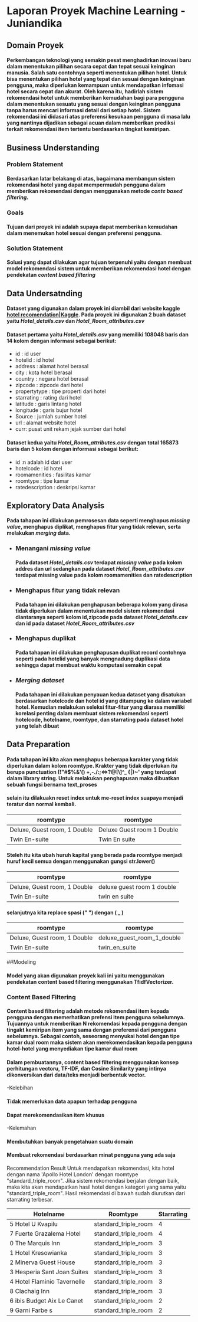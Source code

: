 # Laporan Proyek Machine Learning -Juniandika


## Domain Proyek
#### Perkembangan teknologi yang semakin pesat menghadirkan inovasi baru dalam menentukan pilihan secara cepat dan tepat sesuai keinginan manusia. Salah satu contohnya seperti menentukan pilihan hotel. Untuk bisa menentukan pilihan hotel yang tepat dan sesuai dengan keinginan pengguna, maka diperlukan kemampuan untuk mendapatkan infomasi hotel secara cepat dan akurat. Oleh karena itu, hadirlah sistem rekomendasi hotel untuk memberikan kemudahan bagi para pengguna dalam menentukan sesuatu yang sesuai dengan keinginan pengguna tanpa harus mencari informasi detail dari setiap hotel. Sistem rekomendasi ini didasari atas preferensi kesukaan pengguna di masa lalu yang nantinya dijadikan sebagai acuan dalam memberikan prediksi terkait rekomendasi item tertentu berdasarkan tingkat kemiripan. 

## Business Understanding
### Problem Statement
#### Berdasarkan latar belakang di atas, bagaimana membangun sistem rekomendasi hotel yang dapat mempermudah pengguna dalam memberikan rekomendasi dengan menggunakan metode *conte based filtering*.
### Goals
#### Tujuan dari proyek ini adalah supaya dapat memberikan kemudahan dalam menemukan hotel sesuai dengan preferensi pengguna.
### Solution Statement
#### Solusi yang dapat dilakukan agar tujuan terpenuhi yaitu dengan membuat model rekomendasi sistem untuk memberikan rekomendasi hotel dengan pendekatan *content based filtering*

## Data Undersatnding
#### Dataset yang digunakan dalam proyek ini diambil dari website kaggle [hotel recomendation|Kaggle](https://www.kaggle.com/datasets/keshavramaiah/hotel-recommendation). Pada proyek ini digunakan 2 buah dataset yaitu *Hotel_details.csv* dan *Hotel_Room_attributes.csv*
#### Dataset pertama yaitu *Hotel_details.csv* yang memiliki 108048 baris dan 14 kolom dengan informasi sebagai berikut:
- id : id user
- hotelid : id hotel
- address : alamat hotel berasal
- city : kota hotel berasal
- country : negara hotel berasal
- zipcode : zipcode dari hotel
- propertytype : tipe properti dari hotel
- starrating : rating dari hotel
- latitude : garis lintang hotel
- longitude : garis bujur hotel
- Source : jumlah sumber hotel
- url : alamat website hotel
- curr: pusat unit rekam jejak sumber dari hotel

#### Dataset kedua yaitu *Hotel_Room_attributes.csv* dengan total 165873 baris dan 5 kolom dengan informasi sebagai berikut:
- id :n adalah id dari user
- hotelcode : id hotel
- roomamenities : fasilitas kamar
- roomtype : tipe kamar
- ratedescription : deskripsi kamar

## Exploratory Data Analysis
#### Pada tahapan ini dilakukan pemrosesan data seperti menghapus *missing value*, menghapus diplikat, menghapus fitur yang tidak relevan, serta melakukan *merging* data.
- ### Menangani *missing value*
  #### Pada dataset *Hotel_details.csv* terdapat *missing value* pada kolom addres dan url sedangkan pada dataset *Hotel_Room_attributes.csv* terdapat missing value pada kolom roomamenities dan ratedescription
- ### Menghapus fitur yang tidak relevan 
  #### Pada tahapn ini dilakukan penghapusan beberapa kolom yang dirasa tidak diperlukan dalam menentukan model sistem rekomendasi diantaranya seperti kolom id,zipcode pada dataset *Hotel_details.csv* dan id pada dataset *Hotel_Room_attributes.csv*
- ### Menghapus duplikat 
  #### Pada tahapan ini dilakukan penghapusan duplikat record contohnya seperti pada hotelid yang banyak mengnadung duplikasi data sehingga dapat membuat waktu komputasi semakin cepat
- ### *Merging dataset* 
  #### Pada tahapan ini dilakukan penyauan kedua dataset yang disatukan berdasarkan hotelcode dan hotel id yang ditampung ke dalam variabel hotel. Kemudian melakukan seleksi fitur-fitur yang diarasa memiliki korelasi penting dalam membuat sistem rekomendasi seperti hotelcode, hotelname, roomtype, dan starrating pada dataset hotel yang telah dibuat
  
## Data Preparation
#### Pada tahapan ini kita akan menghapus beberapa karakter yang tidak diperlukan dalam kolom roomtype. Krakter yang tidak diperlukan itu berupa punctuation (!"#$%&\'() +,-./:;<=>?@[\\]^_ {|}~' yang terdapat dalam library string. Untuk melakukan penghapusan maka dibuatkan sebuah fungsi bernama text_proses
#### selain itu dilakuakn reset index untuk me-reset index suapaya menjadi teratur dan normal kembali.
| roomtype                      | roomtype                    |
| ------------------------------| --------------------------- |
| Deluxe, Guest room, 1 Double  | Deluxe Guest room 1 Double  |
| Twin En-suite                 | Twin En suite               |

#### Steleh itu kita ubah huruh kapital yang berada pada roomtype menjadi huruf kecil semua dengan menggunakan gungsi str.lower()
| roomtype                      | roomtype                    |
| ------------------------------| --------------------------- |
| Deluxe, Guest room, 1 Double  | deluxe guest room 1 double  |
| Twin En-suite                 | twin en suite               |

#### selanjutnya kita replace spasi (" ") dengan ( _ )
| roomtype                      | roomtype                    |
| ------------------------------| --------------------------- |
| Deluxe, Guest room, 1 Double  | deluxe_guest_room_1_double  |
| Twin En-suite                 | twin_en_suite               |

##Modeling
#### Model yang akan digunakan proyek kali ini yaitu menggunakan pendekatan content based filtering menggunakan TfidfVectorizer.
### Content Based Filtering
#### Content based filtering adalah metode rekomendasi item kepada pengguna dengan memerhatikan prefensi item pengguna sebelumnya. Tujuannya untuk memberikan N rekomendasi kepada pengguna dengan tingakt kemiripan item yang sama dengan preferensi dari pengguna sebelumnya. Sebagai contoh, seseorang menyukai hotel dengan tipe kamar dual room maka sistem akan merekomendasikan kepada pengguna hotel-hotel yang menyediakan tipe kamar dual room 
#### Dalam pembuatannya, content based filtering menggunakan konsep perhitungan vectoru, TF-IDF, dan Cosine Similarity yang intinya dikonversikan dari data/teks menjadi berbentuk vector.

-Kelebihan
#### Tidak memerlukan data apapun terhadap pengguna
#### Dapat merekomendasikan item khusus
-Kelemahan
#### Membutuhkan banyak pengetahuan suatu domain
#### Membuat rekomendasi berdasarkan minat pengguna yang ada saja

Recommendation Result
Untuk mendapatkan rekomendasi, kita hotel dengan nama 'Apollo Hotel London' dengan roomtype "standard_triple_room". Jika sistem rekomendasi berjalan dengan baik, maka kita akan mendapatkan hasil hotel dengan kategori yang sama yaitu "standard_triple_room". Hasil rekomendasi di bawah sudah diurutkan dari starrating terbesar.

|Hotelname	                 |Roomtype	           |Starrating |
|----------------------------|---------------------|-----------|
|5	Hotel U Kvapilu	         |standard_triple_room |   4       |
|7	Fuerte Grazalema Hotel	 |standard_triple_room |   4       |
|0	The Marquis Inn	         |standard_triple_room |   3       |
|1	Hotel Kresowianka	       |standard_triple_room |   3       |
|2	Minerva Guest House	     |standard_triple_room |   3       |
|3	Hesperia Sant Joan Suites|standard_triple_room |   3       |
|4	Hotel Flaminio Tavernelle|standard_triple_room |   3       |
|8	Clachaig Inn	           |standard_triple_room |   3       |
|6	ibis Budget Aix Le Canet |standard_triple_room |   2       |
|9	Garni Farbe	s            |standard_triple_room |   2       |
